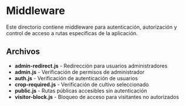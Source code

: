 # Middleware

Este directorio contiene middleware para autenticación, autorización y control de acceso a rutas específicas de la aplicación.

## Archivos

- **admin-redirect.js** - Redirección para usuarios administradores
- **admin.js** - Verificación de permisos de administrador
- **auth.js** - Verificación de autenticación de usuarios
- **crop-required.js** - Verificación de cultivo seleccionado
- **public.js** - Rutas públicas accesibles sin autenticación
- **visitor-block.js** - Bloqueo de acceso para visitantes no autorizados
